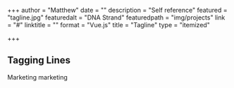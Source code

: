 +++
author = "Matthew"
date = ""
description = "Self reference"
featured = "tagline.jpg"
featuredalt = "DNA Strand"
featuredpath = "img/projects"
link = "#"
linktitle = ""
format = "Vue.js"
title = "Tagline"
type = "itemized"

+++

## Tagging Lines

Marketing marketing
